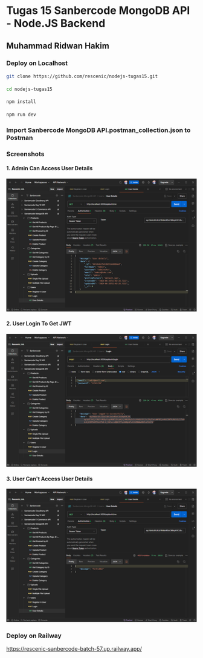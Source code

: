 # Tugas 15 Sanbercode MongoDB API - Node.JS Backend

## Muhammad Ridwan Hakim

### Deploy on Localhost

```bash
git clone https://github.com/rescenic/nodejs-tugas15.git

cd nodejs-tugas15

npm install

npm run dev
```

### Import Sanbercode MongoDB API.postman_collection.json to Postman

### Screenshots

#### 1. Admin Can Access User Details

![npm run dev](docs/nodejs-tugas-15-1-admin.png)

#### 2. User Login To Get JWT

![npm run dev](docs/nodejs-tugas-15-2-user-login.png)

#### 3. User Can't Access User Details

![npm run dev](docs/nodejs-tugas-15-3-user-blocked.png)

### Deploy on Railway

<https://rescenic-sanbercode-batch-57.up.railway.app/>

